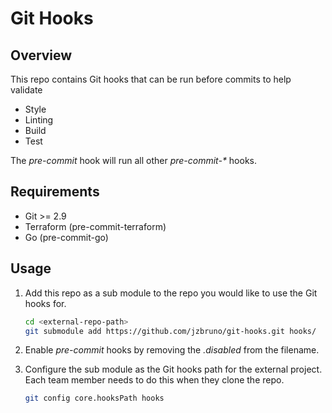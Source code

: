 # Git Hooks

## Overview

This repo contains Git hooks that can be run before commits to help validate

- Style
- Linting
- Build
- Test

The *pre-commit* hook will run all other *pre-commit-\** hooks.

## Requirements

- Git >= 2.9
- Terraform (pre-commit-terraform)
- Go (pre-commit-go)

## Usage

1. Add this repo as a sub module to the repo you would like to use the Git hooks for.

    ```bash
    cd <external-repo-path>
    git submodule add https://github.com/jzbruno/git-hooks.git hooks/
    ```

2. Enable *pre-commit* hooks by removing the *.disabled* from the filename.

3. Configure the sub module as the Git hooks path for the external project. Each team member needs 
to do this when they clone the repo.

    ```bash
    git config core.hooksPath hooks
    ```
